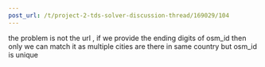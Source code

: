 ```yaml
---
post_url: /t/project-2-tds-solver-discussion-thread/169029/104
---
```

the problem is not the url , if we provide the ending digits of osm\_id then only we can match it as multiple cities are there in same country but osm\_id is unique